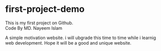 # first-project-demo
This is my first project on Github.
<br>
Code By MD. Nayeem Islam 


A simple motivation website. i will ubgrade this time to time while i learnig web development. Hope it will be a good and unique website.
